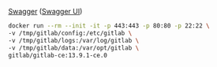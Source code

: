 
[Swagger](http://localhost:8080/v2/api-docs) ([Swagger UI](http://localhost:8080/swagger-ui.html))


```sh
docker run --rm --init -it -p 443:443 -p 80:80 -p 22:22 \
-v /tmp/gitlab/config:/etc/gitlab \
-v /tmp/gitlab/logs:/var/log/gitlab \
-v /tmp/gitlab/data:/var/opt/gitlab \
gitlab/gitlab-ce:13.9.1-ce.0
```

